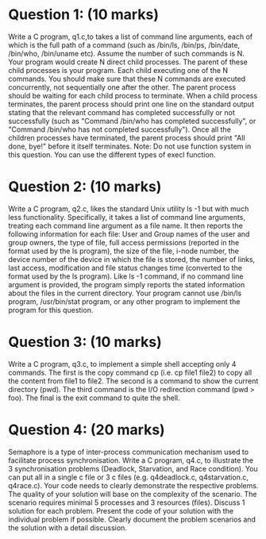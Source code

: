 # Question 1: (10 marks)
Write a C program, q1.c,to takes a list of command line arguments, each of which is the full path of a command (such as /bin/ls, /bin/ps, /bin/date, /bin/who, /bin/uname etc). Assume the number of such commands is N. Your program would create N direct child processes. The parent of these child processes is your program. Each child executing one of the N commands. You should make sure that these N commands are executed concurrently, not sequentially one after the other. The parent process should be waiting for each child process to terminate. When a child process terminates, the parent process should print one line on the standard output stating that the relevant command has completed successfully or not successfully (such as "Command /bin/who has completed successfully", or "Command /bin/who has not completed successfully"). Once all the children processes have terminated, the parent process should print "All done, bye!" before it itself terminates. Note: Do not use function system in this question. You can use the different types of execl function.
# Question 2: (10 marks)
Write a C program, q2.c, likes the standard Unix utility ls -1 but with much less functionality. Specifically, it takes a list of command line arguments, treating each command line argument as a file name. It then reports the following information for each file: User and Group names of the user and group owners, the type of file, full access permissions (reported in the format used by the ls program), the size of the file, i-node number, the device number of the device in which the file is stored, the number of links, last access, modification and file status changes time (converted to the format used by the ls program). Like ls -1 command, if no command line argument is provided, the program simply reports the stated information about the files in the current directory. Your program cannot use /bin/ls program, /usr/bin/stat program, or any other program to implement the program for this question.
# Question 3: (10 marks)
Write a C program, q3.c, to implement a simple shell accepting only 4 commands. The first is the copy command cp (i.e. cp file1 file2) to copy all the content from file1 to file2. The second is a command to show the current directory (pwd). The third command is the I/O redirection command (pwd > foo). The final is the exit command to quite the shell.
# Question 4: (20 marks)
Semaphore is a type of inter-process communication mechanism used to facilitate process synchronisation. Write a C program, q4.c, to illustrate the 3 synchronisation problems (Deadlock, Starvation, and Race condition). You can put all in a single c file or 3 c files (e.g. q4deadlock.c, q4starvation.c, q4race.c). Your code needs to clearly demonstrate the respective problems. The quality of your solution will base on the complexity of the scenario. The scenario requires minimal 5 processes and 3 resources (files). Discuss 1 solution for each problem. Present the code of your solution with the individual problem if possible. Clearly document the problem scenarios and the solution with a detail discussion.